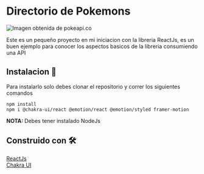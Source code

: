 # Directorio de Pokemons

![Imagen obtenida de pokeapi.co](https://pokeapi.co/static/pokeapi_256.3fa72200.png)

<p> Este es un pequeño proyecto en mi iniciacion con la libreria ReactJs, es un buen ejemplo para conocer los aspectos basicos de la libreria consumiendo una API </p>

## Instalacion 🔧

<p>
  Para instalarlo solo debes clonar el repositorio y correr los siguientes comandos 
</p>

`npm install` <br />
`npm i @chakra-ui/react @emotion/react @emotion/styled framer-motion` <br/>

<b>NOTA: </b>  Debes tener instalado NodeJs

## Construido con 🛠️
[ReactJs](https://es.reactjs.org/) <br/>
[Chakra UI](https://chakra-ui.com/) 
